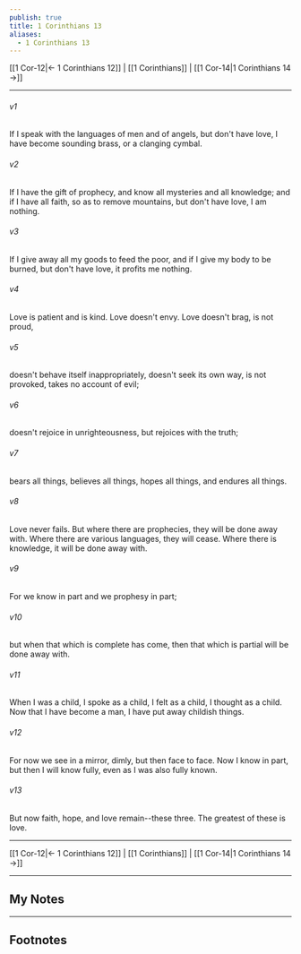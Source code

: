 ```yaml
---
publish: true
title: 1 Corinthians 13
aliases:
  - 1 Corinthians 13
---
```


[[1 Cor-12|← 1 Corinthians 12]] | [[1 Corinthians]] | [[1 Cor-14|1 Corinthians 14 →]]
***



###### v1 
If I speak with the languages of men and of angels, but don't have love, I have become sounding brass, or a clanging cymbal. 

###### v2 
If I have the gift of prophecy, and know all mysteries and all knowledge; and if I have all faith, so as to remove mountains, but don't have love, I am nothing. 

###### v3 
If I give away all my goods to feed the poor, and if I give my body to be burned, but don't have love, it profits me nothing. 

###### v4 
Love is patient and is kind. Love doesn't envy. Love doesn't brag, is not proud, 

###### v5 
doesn't behave itself inappropriately, doesn't seek its own way, is not provoked, takes no account of evil; 

###### v6 
doesn't rejoice in unrighteousness, but rejoices with the truth; 

###### v7 
bears all things, believes all things, hopes all things, and endures all things. 

###### v8 
Love never fails. But where there are prophecies, they will be done away with. Where there are various languages, they will cease. Where there is knowledge, it will be done away with. 

###### v9 
For we know in part and we prophesy in part; 

###### v10 
but when that which is complete has come, then that which is partial will be done away with. 

###### v11 
When I was a child, I spoke as a child, I felt as a child, I thought as a child. Now that I have become a man, I have put away childish things. 

###### v12 
For now we see in a mirror, dimly, but then face to face. Now I know in part, but then I will know fully, even as I was also fully known. 

###### v13 
But now faith, hope, and love remain--these three. The greatest of these is love.

***
[[1 Cor-12|← 1 Corinthians 12]] | [[1 Corinthians]] | [[1 Cor-14|1 Corinthians 14 →]]

---
## My Notes

---
## Footnotes